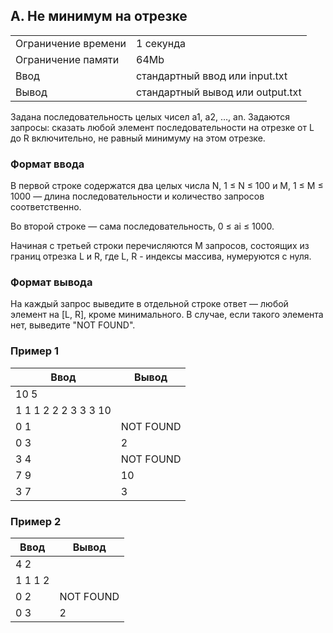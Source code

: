 ## A. Не минимум на отрезке

| | |
|------------|------------|
| Ограничение времени	| 1 секунда |
| Ограничение памяти	| 64Mb |
| Ввод | стандартный ввод или input.txt |
| Вывод |	стандартный вывод или output.txt |

Задана последовательность целых чисел a1, a2, …, an. Задаются запросы: сказать любой элемент последовательности на отрезке от L до R включительно, не равный минимуму на этом отрезке.

### Формат ввода
В первой строке содержатся два целых числа N, 1 ≤ N ≤ 100 и M, 1 ≤ M ≤ 1000 — длина последовательности и количество запросов соответственно.

Во второй строке — сама последовательность, 0 ≤ ai ≤ 1000.

Начиная с третьей строки перечисляются M запросов, состоящих из границ отрезка L и R, где L, R - индексы массива, нумеруются с нуля.

### Формат вывода
На каждый запрос выведите в отдельной строке ответ — любой элемент на [L, R], кроме минимального. В случае, если такого элемента нет, выведите "NOT FOUND".

### Пример 1
| Ввод	| Вывод |
|-------|-------|
| 10 5 |  |
| 1 1 1 2 2 2 3 3 3 10 | |
| 0 1 | NOT FOUND |
| 0 3 | 2 |
| 3 4 | NOT FOUND |
| 7 9 | 10 |
| 3 7 | 3 |

### Пример 2
| Ввод	| Вывод |
|-------|-------|
| 4 2 | |
| 1 1 1 2 | |
| 0 2 | NOT FOUND |
| 0 3 | 2 |
